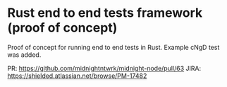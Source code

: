 # Rust end to end tests framework (proof of concept)

Proof of concept for running end to end tests in Rust. Example cNgD test was added.

PR: https://github.com/midnightntwrk/midnight-node/pull/63
JIRA: https://shielded.atlassian.net/browse/PM-17482
